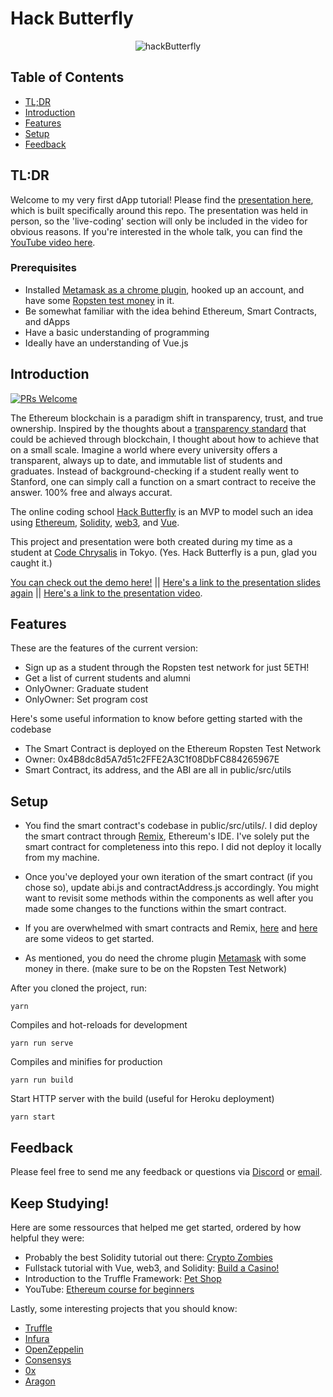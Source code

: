 # Hack Butterfly

<p align="center">
  <img alt="hackButterfly" title="hackButterfly" src="public/images/titleImage.png" width="auto">
</p>

## Table of Contents

- [TL;DR](#tl;dr)
- [Introduction](#introduction)
- [Features](#features)
- [Setup](#setup)
- [Feedback](#feedback)


## TL:DR

Welcome to my very first dApp tutorial! Please find the [presentation here](https://www.slideshare.net/MichaelArnold15/an-introduction-to-decentralized-apps), which is built specifically around this repo. The presentation was held in person, so the 'live-coding' section will only be included in the video for obvious reasons. If you're interested in the whole talk, you can find the [YouTube video here](https://www.youtube.com/watch?v=v3scsS1kONM&t=13530s).

### Prerequisites

* Installed [Metamask as a chrome plugin](https://chrome.google.com/webstore/detail/metamask/nkbihfbeogaeaoehlefnkodbefgpgknn?hl=en), hooked up an account, and have some [Ropsten test money](https://faucet.metamask.io/) in it.
* Be somewhat familiar with the idea behind Ethereum, Smart Contracts, and dApps
* Have a basic understanding of programming
* Ideally have an understanding of Vue.js

## Introduction

[![PRs Welcome](https://img.shields.io/badge/PRs-welcome-brightgreen.svg?style=flat-square)](http://makeapullrequest.com)

The Ethereum blockchain is a paradigm shift in transparency, trust, and true ownership. Inspired by the thoughts about a [transparency standard](https://www.forbes.com/sites/paulmartyn/2018/03/28/does-blockchain-provide-the-new-standard-for-transparency/#bb46c663921e) that could be achieved through blockchain, I thought about how to achieve that on a small scale. Imagine a world where every university offers a transparent, always up to date, and immutable list of students and graduates. Instead of background-checking if a student really went to Stanford, one can simply call a function on a smart contract to receive the answer. 100% free and always accurat. 

The online coding school [Hack Butterfly](https://hackbutterfly.herokuapp.com/) is an MVP to model such an idea using [Ethereum](https://www.ethereum.org/), [Solidity](https://solidity.readthedocs.io/en/v0.4.24/), [web3](https://github.com/ethereum/web3.js/), and [Vue](https://vuejs.org/).

This project and presentation were both created during my time as a student at [Code Chrysalis](https://www.codechrysalis.io/) in Tokyo. (Yes. Hack Butterfly is a pun, glad you caught it.)

[You can check out the demo here!](https://hackbutterfly.herokuapp.com/) || [Here's a link to the presentation slides again](https://www.slideshare.net/MichaelArnold15/an-introduction-to-decentralized-apps) || [Here's a link to the presentation video](https://www.youtube.com/watch?v=v3scsS1kONM&t=13530s).

## Features

These are the features of the current version:

* Sign up as a student through the Ropsten test network for just 5ETH!
* Get a list of current students and alumni
* OnlyOwner: Graduate student
* OnlyOwner: Set program cost

Here's some useful information to know before getting started with the codebase 

* The Smart Contract is deployed on the Ethereum Ropsten Test Network
* Owner: 0x4B8dc8d5A7d51c2FFE2A3C1f08DbFC884265967E
* Smart Contract, its address, and the ABI are all in public/src/utils

## Setup

* You find the smart contract's codebase in public/src/utils/. I did deploy the smart contract through [Remix](https://remix.ethereum.org/), Ethereum's IDE. I've solely put the smart contract for completeness into this repo. I did not deploy it locally from my machine.

* Once you've deployed your own iteration of the smart contract (if you chose so), update abi.js and contractAddress.js accordingly. You might want to revisit some methods within the components as well after you made some changes to the functions within the smart contract. 

* If you are overwhelmed with smart contracts and Remix, [here](https://www.youtube.com/watch?v=KkN1O8TChbM) and [here](https://www.youtube.com/watch?v=KU6bvciWgRE&list=PL0lNJEnwfVVMuX2Ds19Wj_7Mcze3FDJr3) are some videos to get started.

* As mentioned, you do need the chrome plugin [Metamask](https://chrome.google.com/webstore/detail/metamask/nkbihfbeogaeaoehlefnkodbefgpgknn?hl=en) with some money in there. (make sure to be on the Ropsten Test Network)

After you cloned the project, run:
```
yarn
```
Compiles and hot-reloads for development
```
yarn run serve
```

Compiles and minifies for production
```
yarn run build
```

Start HTTP server with the build (useful for Heroku deployment)
```
yarn start
```

## Feedback

Please feel free to send me any feedback or questions via [Discord](https://discordapp.com/users/Akzent#6791) or [email](https://www.sourcecon.com/how-to-find-almost-any-github-users-email-address/).

## Keep Studying!

Here are some ressources that helped me get started, ordered by how helpful they were:

* Probably the best Solidity tutorial out there: [Crypto Zombies](https://cryptozombies.io)
* Fullstack tutorial with Vue, web3, and Solidity: [Build a Casino!](https://itnext.io/create-your-first-ethereum-dapp-with-web3-and-vue-js-c7221af1ed82)
* Introduction to the Truffle Framework: [Pet Shop](https://truffleframework.com/tutorials/pet-shop)
* YouTube: [Ethereum course for beginners](https://www.youtube.com/watch?v=KU6bvciWgRE&list=PL0lNJEnwfVVMuX2Ds19Wj_7Mcze3FDJr3)

Lastly, some interesting projects that you should know:

* [Truffle](https://truffleframework.com/)
* [Infura](https://infura.io/)
* [OpenZeppelin](https://openzeppelin.org/)
* [Consensys](https://new.consensys.net/)
* [0x](https://0xproject.com/)
* [Aragon](https://aragon.org/)



